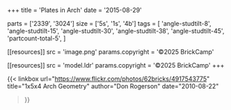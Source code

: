 +++
title = 'Plates in Arch'
date  = '2015-08-29'

parts = ['2339', '3024']
size  = ['5s', '1s', '4b']
tags  = [
  'angle-studtilt-8',
  'angle-studtilt-15',
  'angle-studtilt-30',
  'angle-studtilt-38',
  'angle-studtilt-45',
  'partcount-total-5',
]

[[resources]]
src              = 'image.png'
params.copyright = '©2025 BrickCamp'

[[resources]]
src              = 'model.ldr'
params.copyright = '©2025 BrickCamp'
+++

{{< linkbox
    url="https://www.flickr.com/photos/62bricks/4917543775"
    title="1x5x4 Arch Geometry"
    author="Don Rogerson"
    date="2010-08-22"
>}}
